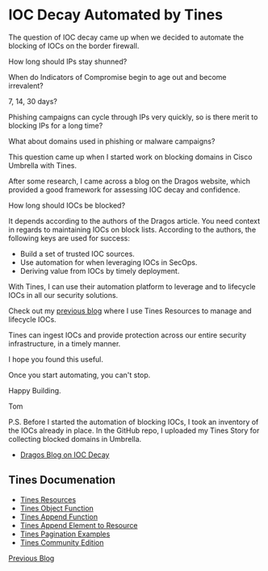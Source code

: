 # IOC Decay Automated by Tines
The question of IOC decay came up when we decided to automate the blocking of IOCs on the border firewall.  

How long should IPs stay shunned?

When do Indicators of Compromise begin to age out and become irrevalent?

7, 14, 30 days?  

Phishing campaigns can cycle through IPs very quickly, so is there merit to blocking IPs for a long time?

What about domains used in phishing or malware campaigns?

This question came up when I started work on blocking domains in Cisco Umbrella with Tines.

After some research, I came across a blog on the Dragos website, which provided a good framework for assessing IOC decay and confidence.

How long should IOCs be blocked? 

It depends according to the authors of the Dragos article. You need context in regards to maintaining IOCs on block lists. According to the authors, the following keys are used for success: 

- Build a set of trusted IOC sources.
- Use automation for when leveraging IOCs in SecOps. 
- Deriving value from IOCs by timely deployment.

With Tines, I can use their automation platform to leverage and to lifecycle IOCs in all our security solutions.

Check out my [previous blog](https://automatesecops.github.io/Working-With-Tines-Resources/) where I use Tines Resources to manage and lifecycle IOCs.

Tines can ingest IOCs and provide protection across our entire security infrastructure, in a timely manner.

I hope you found this useful.

Once you start automating, you can't stop.

Happy Building.

Tom

P.S.
Before I started the automation of blocking IOCs, I took an inventory of the IOCs already in place. In the GitHub repo, I uploaded my Tines Story for collecting blocked domains in Umbrella.



- [Dragos Blog on IOC Decay](https://www.dragos.com/blog/end-of-life-of-an-indicator-of-compromise-ioc/)

## Tines Documenation
- [Tines Resources](https://www.tines.com/docs/resources/)
- [Tines Object Function](https://www.tines.com/docs/formulas/functions/object/)
- [Tines Append Function](https://www.tines.com/docs/formulas/functions/append/)
- [Tines Append Element to Resource](https://www.tines.com/api/resources/append-element/)
- [Tines Pagination Examples](https://www.tines.com/library/stories/91375/?name=implement-pagination-with-these-techniques)
- [Tines Community Edition](https://www.tines.com/pricing/)

[Previous Blog](https://automatesecops.github.io/Working-With-Tines-Resources/)
